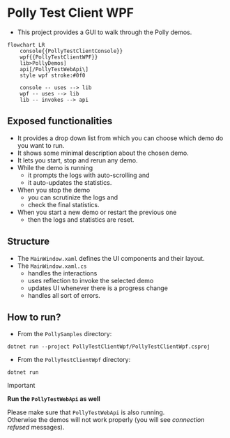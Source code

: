 # Polly Test Client WPF

- This project provides a GUI to walk through the Polly demos.

```mermaid
flowchart LR
    console{{PollyTestClientConsole}}
    wpf{{PollyTestClientWPF}}
    lib>PollyDemos]
    api[/PollyTestWebApi\]
    style wpf stroke:#0f0

    console -- uses --> lib
    wpf -- uses --> lib
    lib -- invokes --> api
```

## Exposed functionalities

- It provides a drop down list from which you can choose which demo do you want to run.
- It shows some minimal description about the chosen demo.
- It lets you start, stop and rerun any demo.
- While the demo is running
  - it prompts the logs with auto-scrolling and
  - it auto-updates the statistics.
- When you stop the demo
  - you can scrutinize the logs and
  - check the final statistics.
- When you start a new demo or restart the previous one
  - then the logs and statistics are reset.

## Structure

- The `MainWindow.xaml` defines the UI components and their layout.
- The `MainWindow.xaml.cs`
  - handles the interactions
  - uses reflection to invoke the selected demo
  - updates UI whenever there is a progress change
  - handles all sort of errors.

## How to run?
- From the `PollySamples` directory:
```none
dotnet run --project PollyTestClientWpf/PollyTestClientWpf.csproj
```
- From the `PollyTestClientWpf` directory:
```none
dotnet run
```

> [!IMPORTANT]
> **Run the `PollyTestWebApi` as well**
>
> Please make sure that `PollyTestWebApi` is also running. <br/>
> Otherwise the demos will not work properly (you will see _connection refused_ messages).
